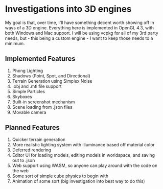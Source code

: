 # Investigations into 3D engines
My goal is that, over time, I'll have something decent worth showing off in ways of a 3D engine. Everything here is implemented in OpenGL 4.3, with both Windows and Mac support. I will be using vcpkg for all of my 3rd party needs, but - this being a custom engine - I want to keep those needs to a minimum.

## Implemented Features
1. Phong Lighting
2. Shadows (Point, Spot, and Directional)
3. Terrain Generation using Simplex Noise
4. .obj and .mtl file support
5. Simple Particles
6. Skyboxes
7. Built-in screenshot mechanism
8. Scene loading from .json files
9. Movable camera

## Planned Features
1. Quicker terrain generation
2. More realistic lighting system with illuminance based off material color
3. Deferred rendering
4. Editor UI for loading models, editing models in worldspace, and saving out to .json
5. Web support using WASM, so anyone can play around with the code on the web
6. Some sort of simple cube physics to begin with
7. Animation of some sort (big investigation into best way to do this)